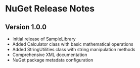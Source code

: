 # NuGet Release Notes

## Version 1.0.0
- Initial release of SampleLibrary
- Added Calculator class with basic mathematical operations
- Added StringUtilities class with string manipulation methods
- Comprehensive XML documentation
- NuGet package metadata configuration

